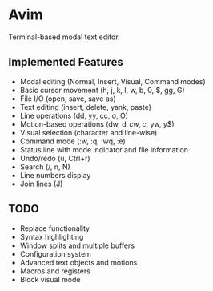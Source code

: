 # Avim

Terminal-based modal text editor.

## Implemented Features

- Modal editing (Normal, Insert, Visual, Command modes)
- Basic cursor movement (h, j, k, l, w, b, 0, $, gg, G)
- File I/O (open, save, save as)
- Text editing (insert, delete, yank, paste)
- Line operations (dd, yy, cc, o, O)
- Motion-based operations (dw, d$, cw, c$, yw, y$)
- Visual selection (character and line-wise)
- Command mode (:w, :q, :wq, :e)
- Status line with mode indicator and file information
- Undo/redo (u, Ctrl+r)
- Search (/, n, N)
- Line numbers display
- Join lines (J)

## TODO
- Replace functionality
- Syntax highlighting
- Window splits and multiple buffers
- Configuration system
- Advanced text objects and motions
- Macros and registers
- Block visual mode
